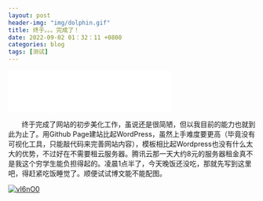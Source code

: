 ```yaml
---
layout: post
header-img: "img/dolphin.gif" 
title: 终于。。。完成了！
date: 2022-09-02 01：32：11 +0800
categories: blog
tags: [测试]
---
```


<iframe frameborder="no" border="0" marginwidth="0" marginheight="0" width=330 height=86 src="//music.163.com/outchain/player?type=2&id=730849&auto=1&height=66"></iframe>

&nbsp;&nbsp;&nbsp;&nbsp;&nbsp;&nbsp;
    终于完成了网站的初步美化工作，虽说还是很简陋，但以我目前的能力也就到此为止了。用Github Page建站比起WordPress，虽然上手难度要更高（毕竟没有可视化工具，只能敲代码来完善网站内容），模板相比起Wordpress也没有什么太大的优势，不过好在不需要租云服务器。腾讯云那一天大约8元的服务器租金真不是我这个穷学生能负担得起的。凌晨1点半了，今天晚饭还没吃，那就先写到这里吧，得赶紧吃饭睡觉了。顺便试试博文能不能配图。

<a href='https://postimg.cc/8jBVJJ55' target='_blank'><img src='https://i.postimg.cc/ZKXYQ6zr/vI6nO0.jpg' border='0' alt='vI6nO0'/></a>

<script src="https://utteranc.es/client.js"
        repo="zik000001/zik.github.io/_posts/2022-09-02-how-to-write.md"
        issue-term="pathname"
        theme="github-light"
        crossorigin="anonymous"
        async>
</script>
